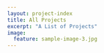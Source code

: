 ```yaml
---
layout: project-index
title: All Projects
excerpt: "A List of Projects"
image:
  feature: sample-image-3.jpg
---
```

